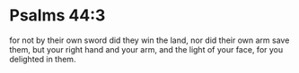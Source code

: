 # Psalms 44:3

for not by their own sword did they win the land, nor did their own arm save them, but your right hand and your arm, and the light of your face, for you delighted in them.
